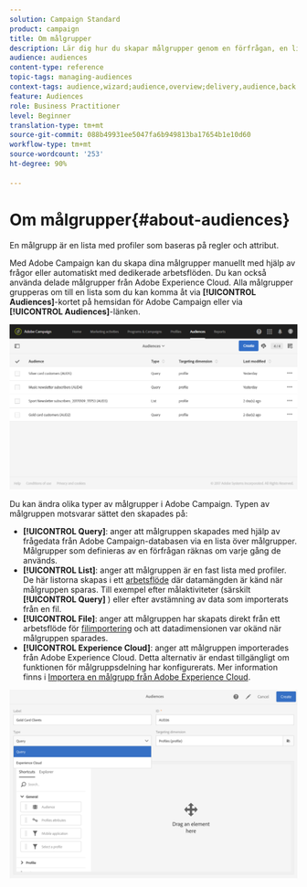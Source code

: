 ```yaml
---
solution: Campaign Standard
product: campaign
title: Om målgrupper
description: Lär dig hur du skapar målgrupper genom en förfrågan, en lista eller en fil samt hur du importerar dem från Adobe Experience Cloud.
audience: audiences
content-type: reference
topic-tags: managing-audiences
context-tags: audience,wizard;audience,overview;delivery,audience,back
feature: Audiences
role: Business Practitioner
level: Beginner
translation-type: tm+mt
source-git-commit: 088b49931ee5047fa6b949813ba17654b1e10d60
workflow-type: tm+mt
source-wordcount: '253'
ht-degree: 90%

---
```



# Om målgrupper{#about-audiences}

En målgrupp är en lista med profiler som baseras på regler och attribut.

Med Adobe Campaign kan du skapa dina målgrupper manuellt med hjälp av frågor eller automatiskt med dedikerade arbetsflöden.    Du kan också använda delade målgrupper från Adobe Experience Cloud.    Alla målgrupper grupperas om till en lista som du kan komma åt via **[!UICONTROL Audiences]**-kortet på hemsidan för Adobe Campaign eller via **[!UICONTROL Audiences]**-länken.

![](assets/audience_1.png)

Du kan ändra olika typer av målgrupper i Adobe Campaign.  Typen av målgruppen motsvarar sättet den skapades på:

* **[!UICONTROL Query]**: anger att målgruppen skapades med hjälp av  [](../../automating/using/editing-queries.md#about-query-editor) frågedata från Adobe Campaign-databasen via en lista över målgrupper. Målgrupper som definieras av en förfrågan räknas om varje gång de används.
* **[!UICONTROL List]**: anger att målgruppen är en fast lista med profiler.        De här listorna skapas i ett [arbetsflöde](../../automating/using/get-started-workflows.md) där datamängden är känd när målgruppen sparas.    Till exempel efter målaktiviteter (särskilt **[!UICONTROL Query]** ) eller efter avstämning av data som importerats från en fil.
* **[!UICONTROL File]**: anger att målgruppen har skapats direkt från ett arbetsflöde för [filimportering](../../automating/using/load-file.md) och att datadimensionen var okänd när målgruppen sparades.
* **[!UICONTROL Experience Cloud]**: anger att målgruppen importerades från Adobe Experience Cloud.    Detta alternativ är endast tillgängligt om funktionen för målgruppsdelning har konfigurerats.  Mer information finns i [Importera en målgrupp från Adobe Experience Cloud](../../integrating/using/sharing-audiences-with-audience-manager-or-people-core-service.md#importing-an-audience).

![](assets/audience_type_selection.png)
